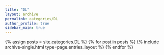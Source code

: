 ```yaml
---
title: "DL"
layout: archive
permalink: categories/DL
author_profile: true
sidebar_main: true
---
```



{% assign posts = site.categories.DL %}
{% for post in posts %} {% include archive-single.html type=page.entries_layout %} {% endfor %}